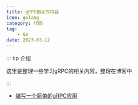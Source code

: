 ```yaml
---
title: gRPC相关的内容
icon: golang
category: 代码
tag:
    - Go
date: 2023-03-12
---
```


::: tip 介绍

这里是整理一些学习gRPC的相关内容，整理在博客中

:::

- [编写一个简单的gRPC应用](start.md)
